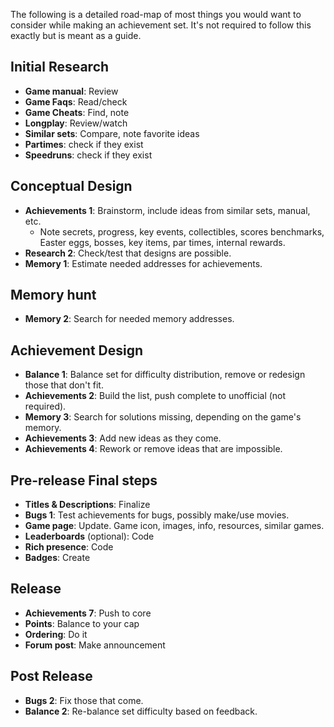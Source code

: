 The following is a detailed road-map of most things you would want to consider while making an achievement set. It's not required to follow this exactly but is meant as a guide.

## Initial Research

- **Game manual**: Review
- **Game Faqs**: Read/check
- **Game Cheats**: Find, note
- **Longplay**: Review/watch
- **Similar sets**: Compare, note favorite ideas
- **Partimes**: check if they exist
- **Speedruns**: check if they exist

## Conceptual Design

- **Achievements 1**: Brainstorm, include ideas from similar sets, manual, etc.
    - Note secrets, progress, key events, collectibles, scores 
    benchmarks, Easter eggs, bosses, key items, par times, internal rewards.
- **Research 2**: Check/test that designs are possible.
- **Memory 1**: Estimate needed addresses for achievements.
        
## Memory hunt

- **Memory 2**: Search for needed memory addresses.
        
## Achievement Design

- **Balance 1**: Balance set for difficulty distribution, remove or redesign 
  those that don't fit.
- **Achievements 2**: Build the list, push complete to unofficial (not required).
- **Memory 3**: Search for solutions missing, depending on the game's memory.
- **Achievements 3**: Add new ideas as they come.
- **Achievements 4**: Rework or remove ideas that are impossible.
        
## Pre-release Final steps

- **Titles & Descriptions**: Finalize
- **Bugs 1**: Test achievements for bugs, possibly make/use movies.
- **Game page**: Update. Game icon, images, info, resources, similar games.
- **Leaderboards** (optional): Code
- **Rich presence**: Code
- **Badges**: Create
        
## Release

- **Achievements 7**: Push to core
- **Points**: Balance to your cap
- **Ordering**: Do it
- **Forum post**: Make announcement
        
## Post Release

- **Bugs 2**: Fix those that come.
- **Balance 2**: Re-balance set difficulty based on feedback.
